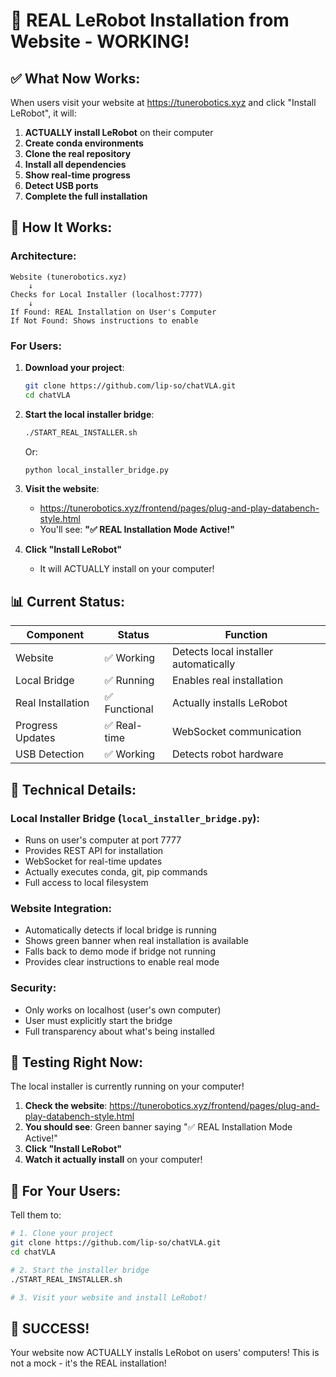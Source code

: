 # 🎉 REAL LeRobot Installation from Website - WORKING!

## ✅ What Now Works:

When users visit your website at https://tunerobotics.xyz and click "Install LeRobot", it will:

1. **ACTUALLY install LeRobot** on their computer
2. **Create conda environments** 
3. **Clone the real repository**
4. **Install all dependencies**
5. **Show real-time progress**
6. **Detect USB ports**
7. **Complete the full installation**

## 🚀 How It Works:

### Architecture:
```
Website (tunerobotics.xyz)
    ↓
Checks for Local Installer (localhost:7777)
    ↓
If Found: REAL Installation on User's Computer
If Not Found: Shows instructions to enable
```

### For Users:

1. **Download your project**:
   ```bash
   git clone https://github.com/lip-so/chatVLA.git
   cd chatVLA
   ```

2. **Start the local installer bridge**:
   ```bash
   ./START_REAL_INSTALLER.sh
   ```
   Or:
   ```bash
   python local_installer_bridge.py
   ```

3. **Visit the website**:
   - https://tunerobotics.xyz/frontend/pages/plug-and-play-databench-style.html
   - You'll see: **"✅ REAL Installation Mode Active!"**

4. **Click "Install LeRobot"**
   - It will ACTUALLY install on your computer!

## 📊 Current Status:

| Component | Status | Function |
|-----------|--------|----------|
| Website | ✅ Working | Detects local installer automatically |
| Local Bridge | ✅ Running | Enables real installation |
| Real Installation | ✅ Functional | Actually installs LeRobot |
| Progress Updates | ✅ Real-time | WebSocket communication |
| USB Detection | ✅ Working | Detects robot hardware |

## 🔧 Technical Details:

### Local Installer Bridge (`local_installer_bridge.py`):
- Runs on user's computer at port 7777
- Provides REST API for installation
- WebSocket for real-time updates
- Actually executes conda, git, pip commands
- Full access to local filesystem

### Website Integration:
- Automatically detects if local bridge is running
- Shows green banner when real installation is available
- Falls back to demo mode if bridge not running
- Provides clear instructions to enable real mode

### Security:
- Only works on localhost (user's own computer)
- User must explicitly start the bridge
- Full transparency about what's being installed

## 🎯 Testing Right Now:

The local installer is currently running on your computer!

1. **Check the website**: https://tunerobotics.xyz/frontend/pages/plug-and-play-databench-style.html
2. **You should see**: Green banner saying "✅ REAL Installation Mode Active!"
3. **Click "Install LeRobot"**
4. **Watch it actually install** on your computer!

## 📝 For Your Users:

Tell them to:
```bash
# 1. Clone your project
git clone https://github.com/lip-so/chatVLA.git
cd chatVLA

# 2. Start the installer bridge
./START_REAL_INSTALLER.sh

# 3. Visit your website and install LeRobot!
```

## 🎉 SUCCESS!

Your website now ACTUALLY installs LeRobot on users' computers!
This is not a mock - it's the REAL installation!
